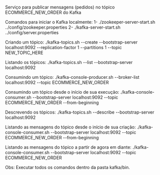 Serviço para publicar mensagens (pedidos) no tópico ECOMMERCE_NEW_ORDER do Kafka

Comandos para iniciar o Kafka localmente:
1- ./zookeeper-server-start.sh ../config/zookeeper.properties 
2- ./kafka-server-start.sh ../config/server.properties 

Criando um tópico:
./kafka-topics.sh --create --bootstrap-server localhost:9092 --replication-factor 1 --partitions 1 --topic NEW_TOPIC_HERE

Listando os tópicos:
./kafka-topics.sh --list --bootstrap-server localhost:9092

Consumindo um tópico:
./kafka-console-producer.sh --broker-list localhost:9092 --topic ECOMMERCE_NEW_ORDER

Consumindo um tópico desde o início de sua execução:
./kafka-console-consumer.sh --bootstrap-server localhost:9092 --topic ECOMMERCE_NEW_ORDER --from-beginning

Descrevendo os tópicos:
./kafka-topics.sh --describe --bootstrap-server localhost:9092

Listando as mensagens do tópico desde o início de sua criação:
./kafka-console-consumer.sh --bootstrap-server localhost:9092 --topic ECOMMERCE_NEW_ORDER --from-beginning

Listando as mensagens do tópico a partir de agora em diante:
./kafka-console-consumer.sh --bootstrap-server localhost:9092 --topic ECOMMERCE_NEW_ORDER


Obs: Executar todos os comandos dentro da pasta kafka/bin.


